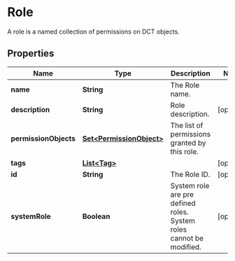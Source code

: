 

# Role

A role is a named collection of permissions on DCT objects.

## Properties

| Name | Type | Description | Notes |
|------------ | ------------- | ------------- | -------------|
|**name** | **String** | The Role name. |  |
|**description** | **String** | Role description. |  [optional] |
|**permissionObjects** | [**Set&lt;PermissionObject&gt;**](PermissionObject.md) | The list of permissions granted by this role. |  |
|**tags** | [**List&lt;Tag&gt;**](Tag.md) |  |  [optional] |
|**id** | **String** | The Role ID. |  [optional] |
|**systemRole** | **Boolean** | System role are pre defined roles. System roles cannot be modified. |  [optional] |



